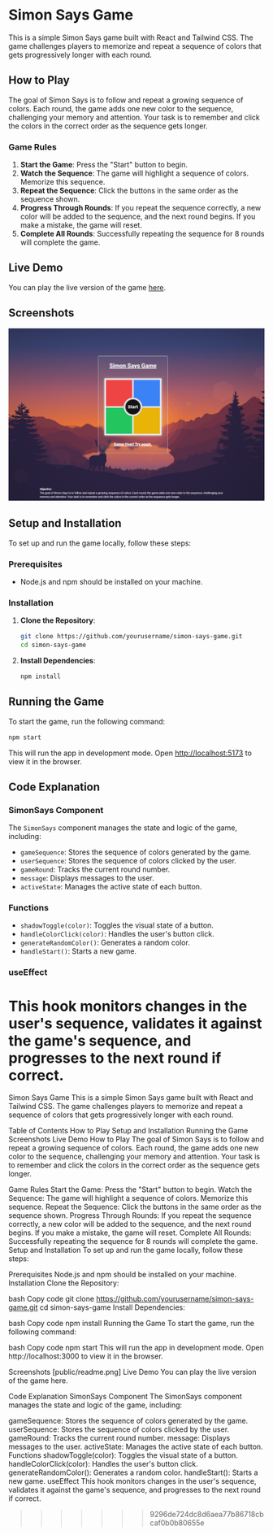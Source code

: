 # Simon Says Game

This is a simple Simon Says game built with React and Tailwind CSS. The game challenges players to memorize and repeat a
sequence of colors that gets progressively longer with each round.

## How to Play

The goal of Simon Says is to follow and repeat a growing sequence of colors. Each round, the game adds one new color to
the sequence, challenging your memory and attention. Your task is to remember and click the colors in the correct order
as the sequence gets longer.

### Game Rules

1. **Start the Game**: Press the "Start" button to begin.
2. **Watch the Sequence**: The game will highlight a sequence of colors. Memorize this sequence.
3. **Repeat the Sequence**: Click the buttons in the same order as the sequence shown.
4. **Progress Through Rounds**: If you repeat the sequence correctly, a new color will be added to the sequence, and the
   next round begins. If you make a mistake, the game will reset.
5. **Complete All Rounds**: Successfully repeating the sequence for 8 rounds will complete the game.

## Live Demo

You can play the live version of the game [here](https://simon-says-vinaykollikani.netlify.app/).

## Screenshots

![Simon Says Game](public/readme.png)

## Setup and Installation

To set up and run the game locally, follow these steps:

### Prerequisites

- Node.js and npm should be installed on your machine.

### Installation

1. **Clone the Repository**:

   ```bash
   git clone https://github.com/yourusername/simon-says-game.git
   cd simon-says-game
   ```

2. **Install Dependencies**:
   ```bash
   npm install
   ```

## Running the Game

To start the game, run the following command:

```bash
npm start
```

This will run the app in development mode. Open [http://localhost:5173](http://localhost:5173) to view it in the
browser.

## Code Explanation

### SimonSays Component

The `SimonSays` component manages the state and logic of the game, including:

- `gameSequence`: Stores the sequence of colors generated by the game.
- `userSequence`: Stores the sequence of colors clicked by the user.
- `gameRound`: Tracks the current round number.
- `message`: Displays messages to the user.
- `activeState`: Manages the active state of each button.

### Functions

- `shadowToggle(color)`: Toggles the visual state of a button.
- `handleColorClick(color)`: Handles the user's button click.
- `generateRandomColor()`: Generates a random color.
- `handleStart()`: Starts a new game.

### useEffect

This hook monitors changes in the user's sequence, validates it against the game's sequence, and progresses to the next
round if correct.
=======
Simon Says Game
This is a simple Simon Says game built with React and Tailwind CSS. The game challenges players to memorize and repeat a sequence of colors that gets progressively longer with each round.

Table of Contents
How to Play
Setup and Installation
Running the Game
Screenshots
Live Demo
How to Play
The goal of Simon Says is to follow and repeat a growing sequence of colors. Each round, the game adds one new color to the sequence, challenging your memory and attention. Your task is to remember and click the colors in the correct order as the sequence gets longer.

Game Rules
Start the Game: Press the "Start" button to begin.
Watch the Sequence: The game will highlight a sequence of colors. Memorize this sequence.
Repeat the Sequence: Click the buttons in the same order as the sequence shown.
Progress Through Rounds: If you repeat the sequence correctly, a new color will be added to the sequence, and the next round begins. If you make a mistake, the game will reset.
Complete All Rounds: Successfully repeating the sequence for 8 rounds will complete the game.
Setup and Installation
To set up and run the game locally, follow these steps:

Prerequisites
Node.js and npm should be installed on your machine.
Installation
Clone the Repository:

bash
Copy code
git clone https://github.com/yourusername/simon-says-game.git
cd simon-says-game
Install Dependencies:

bash
Copy code
npm install
Running the Game
To start the game, run the following command:

bash
Copy code
npm start
This will run the app in development mode. Open http://localhost:3000 to view it in the browser.

Screenshots
[public/readme.png]
Live Demo
You can play the live version of the game here.

Code Explanation
SimonSays Component
The SimonSays component manages the state and logic of the game, including:

gameSequence: Stores the sequence of colors generated by the game.
userSequence: Stores the sequence of colors clicked by the user.
gameRound: Tracks the current round number.
message: Displays messages to the user.
activeState: Manages the active state of each button.
Functions
shadowToggle(color): Toggles the visual state of a button.
handleColorClick(color): Handles the user's button click.
generateRandomColor(): Generates a random color.
handleStart(): Starts a new game.
useEffect
This hook monitors changes in the user's sequence, validates it against the game's sequence, and progresses to the next round if correct.
>>>>>>> 9296de724dc8d6aea77b86718cbcaf0b0b80655e
